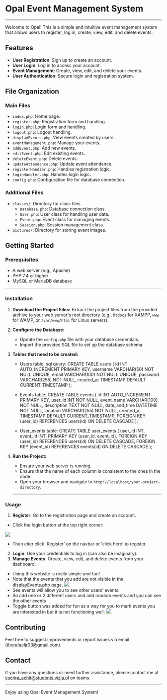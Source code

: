 # Opal Event Management System

---

Welcome to Opal! This is a simple and intuitive event management system that allows users to register, log in, create, view, edit, and delete events.

## Features

- **User Registration**: Sign up to create an account.
- **User Login**: Log in to access your account.
- **Event Management**: Create, view, edit, and delete your events.
- **User Authentication**: Secure login and registration system.

## File Organization

### Main Files

- `index.php`: Home page.
- `register.php`: Registration form and handling.
- `login.php`: Login form and handling.
- `logout.php`: Logout handling.
- `displayEvents.php`: View events created by users.
- `eventManagement.php`: Manage your events.
- `addEvent.php`: Add new events.
- `editEvent.php`: Edit existing events.
- `deleteEvent.php`: Delete events.
- `updateAttendance.php`: Update event attendance.
- `registerHandler.php`: Handles registration logic.
- `loginHandler.php`: Handles login logic.
- `config.php`: Configuration file for database connection.

### Additional Files

- `classes/`: Directory for class files.
  - `Database.php`: Database connection class.
  - `User.php`: User class for handling user data.
  - `Event.php`: Event class for managing events.
  - `Session.php`: Session management class.
- `pictures/`: Directory for storing event images.

## Getting Started

### Prerequisites

- A web server (e.g., Apache)
- PHP 7.4 or higher
- MySQL or MariaDB database

---

### Installation

1. **Download the Project Files:**
   Extract the project files from the provided archive to your web server's root directory (e.g., `htdocs` for XAMPP, `www` for WAMP, or `/var/www/html` for Linux servers).

2. **Configure the Database:**

   - Update the `config.php` file with your database credentials.
   - Import the provided SQL file to set up the database schema.

3. **Tables that need to be created:**

   - Users table, sql query:
     CREATE TABLE users (
     id INT AUTO_INCREMENT PRIMARY KEY,
     username VARCHAR(50) NOT NULL UNIQUE,
     email VARCHAR(100) NOT NULL UNIQUE,
     password VARCHAR(255) NOT NULL,
     created_at TIMESTAMP DEFAULT CURRENT_TIMESTAMP
     );

   - Events table:
     CREATE TABLE events (
     id INT AUTO_INCREMENT PRIMARY KEY,
     user_id INT NOT NULL,
     event_name VARCHAR(100) NOT NULL,
     description TEXT NOT NULL,
     date_and_time DATETIME NOT NULL,
     location VARCHAR(255) NOT NULL,
     created_at TIMESTAMP DEFAULT CURRENT_TIMESTAMP,
     FOREIGN KEY (user_id) REFERENCES users(id) ON DELETE CASCADE
     );

   - User_events table:
     CREATE TABLE user_events (
     user_id INT,
     event_id INT,
     PRIMARY KEY (user_id, event_id),
     FOREIGN KEY (user_id) REFERENCES users(id) ON DELETE CASCADE,
     FOREIGN KEY (event_id) REFERENCES events(id) ON DELETE CASCADE
     );

4. **Run the Project:**

   - Ensure your web server is running.
   - Ensure that the name of each column is consistent to the ones in the code.
   - Open your browser and navigate to `http://localhost/your-project-directory`.

   ***

### Usage

1. **Register**: Go to the registration page and create an account.

- Click the login button at the top right corner:

![](/pictures/SCT1.png)

- Then eiter click 'Register' on the navbar or 'click here' to register.

2. **Login**: Use your credentials to log in (can also be imaginary).
3. **Manage Events**: Create, view, edit, and delete events from your dashboard.

- Using this website is really simple and fun!
- Note that the events that you add are not visible in the displayEvents.php page.
  ![](/pictures/SCT2.png)
- See events will allow you to see other users' events.
- So add one or 2 different users and add random events and you can see the other events
- Toggle button was added for fun as a way for you to mark events you are interested in but it ia not functioning well:
  ![](/pictures/image.png)

## Contributing

Feel free to suggest improvements or report issues via email (therafaeljr03@gmail.com).

## Contact

If you have any questions or need further assistance, please contact me at escrira_aehit@students.vizja.pl on teams.

---

Enjoy using Opal Event Management System!
